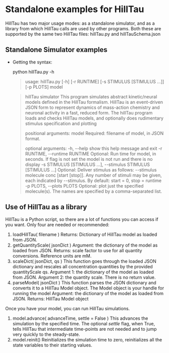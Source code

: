 # Standalone examples for HillTau

HillTau has two major usage modes: as a standalone simulator, and as a
library from which HillTau calls are used by other programs. Both these 
are supported by the same two HillTau files: 
hillTau.py and hillTauSchema.json

## Standalone Simulator examples

- Getting the syntax: 

	python hillTau.py -h

	> usage: hillTau.py [-h] [-r RUNTIME] [-s STIMULUS [STIMULUS ...]] [-p PLOTS] model

	> hillTau simulator This program simulates abstract kinetic/neural models
	> defined in the HillTau formalism. HillTau is an event-driven JSON form to
	> represent dynamics of mass-action chemistry and neuronal activity in a fast,
	> reduced form. The hillTau program loads and checks HillTau models, and
	> optionally does rudimentary stimulus specification and plotting
	> 
	> positional arguments:
  	> model                 Required: filename of model, in JSON format.
	> 
	> optional arguments:
  	> -h, --help            show this help message and exit
  	> -r RUNTIME, --runtime RUNTIME
	>                        Optional: Run time for model, in seconds. If flag is
	>                        not set the model is not run and there is no display
	>  -s STIMULUS [STIMULUS ...], --stimulus STIMULUS [STIMULUS ...]
	>                        Optional: Deliver stimulus as follows: --stimulus
	>                        molecule conc [start [stop]]. Any number of stimuli
	>                        may be given, each indicated by --stimulus. By
	>                        default: start = 0, stop = runtime
	>  -p PLOTS, --plots PLOTS
	>                        Optional: plot just the specified molecule(s). The
	>                        names are specified by a comma-separated list.


## Use of HillTau as a library

HillTau is a Python script, so there are a lot of functions you can access
if you want. Only four are needed or recommended:

1. loadHillTau( filename )
	Returns: Dictionary of HillTau model as loaded from JSON.
2. getQuantityScale( jsonDict )
	Argument: the dictionary of the model as loaded from JSON.
	Returns: scale factor to use for all quantity conversions. Reference
	units are mM.
3. scaleDict( jsonDict, qs )
	This function goes through the loaded JSON dictionary and rescales all
	concentration quantities by the provided quantityScale qs.
	Argument 1: the dictionary of the model as loaded from JSON.
	Argument 2: the quantity scale.
	There is no return value.
4. parseModel( jsonDict )
	This function parses the JSON dictionary and converts it to a HillTau
	Model object. The Model object is your handle for running the model
	Argument: the dictionary of the model as loaded from JSON.
	Returns: HillTau Model object
	
Once you have your model, you can run HillTau simulations.

1.	model.advance( advanceTime, settle = False )
	This advances the simulation by the specified time. The optional 
	_settle_ flag, when True, tells HillTau that intermediate 
	time-points are not needed and to jump very quickly to the steady-state.
2. 	model.reinit()
	Reinitializes the simulation time to zero, reinitializes all the
	state variables to their starting values.
